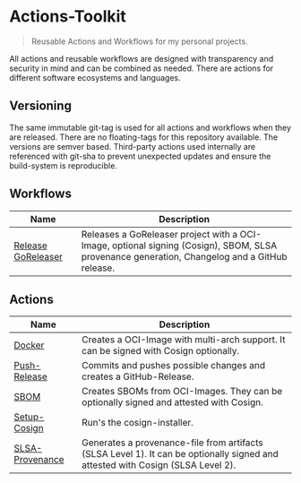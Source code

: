 
# Actions-Toolkit

> Reusable Actions and Workflows for my personal projects.

All actions and reusable workflows are designed with transparency and security in mind and can be combined as needed. There are actions for different software ecosystems and languages.

## Versioning

The same immutable git-tag is used for all actions and workflows when they are released. There are no floating-tags for this repository available. The versions are semver based. Third-party actions used internally are referenced with git-sha to prevent unexpected updates and ensure the build-system is reproducible.


## Workflows

| Name                                                                     | Description |
| ------------------------------------------------------------------------ | ----------- |
| [Release GoReleaser](.github/workflows/toolkit-release-goreleaser.yml)   | Releases a GoReleaser project with a OCI-Image, optional signing (Cosign), SBOM, SLSA provenance generation, Changelog and a GitHub release. |


## Actions

| Name                                                                     | Description |
| ------------------------------------------------------------------------ | ----------- |
| [Docker](docker/README.md)   | Creates a OCI-Image with multi-arch support. It can be signed with Cosign optionally. |
| [Push-Release](push-release/README.md)   | Commits and pushes possible changes and creates a GitHub-Release. |
| [SBOM](sbom/README.md)   | Creates SBOMs from OCI-Images. They can be optionally signed and attested with Cosign. |
| [Setup-Cosign](setup-cosign/README.md)   | Run's the cosign-installer. |
| [SLSA-Provenance](slsa-provenance/README.md)   | Generates a provenance-file from artifacts (SLSA Level 1). It can be optionally signed and attested with Cosign (SLSA Level 2). |
